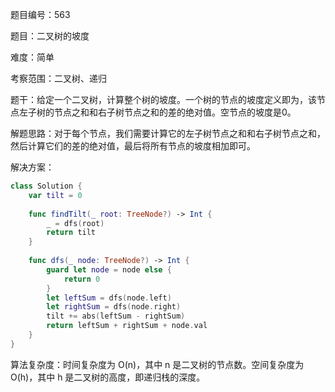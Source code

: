 题目编号：563

题目：二叉树的坡度

难度：简单

考察范围：二叉树、递归

题干：给定一个二叉树，计算整个树的坡度。一个树的节点的坡度定义即为，该节点左子树的节点之和和右子树节点之和的差的绝对值。空节点的坡度是0。

解题思路：对于每个节点，我们需要计算它的左子树节点之和和右子树节点之和，然后计算它们的差的绝对值，最后将所有节点的坡度相加即可。

解决方案：

```swift
class Solution {
    var tilt = 0
    
    func findTilt(_ root: TreeNode?) -> Int {
        _ = dfs(root)
        return tilt
    }
    
    func dfs(_ node: TreeNode?) -> Int {
        guard let node = node else {
            return 0
        }
        let leftSum = dfs(node.left)
        let rightSum = dfs(node.right)
        tilt += abs(leftSum - rightSum)
        return leftSum + rightSum + node.val
    }
}
```

算法复杂度：时间复杂度为 O(n)，其中 n 是二叉树的节点数。空间复杂度为 O(h)，其中 h 是二叉树的高度，即递归栈的深度。